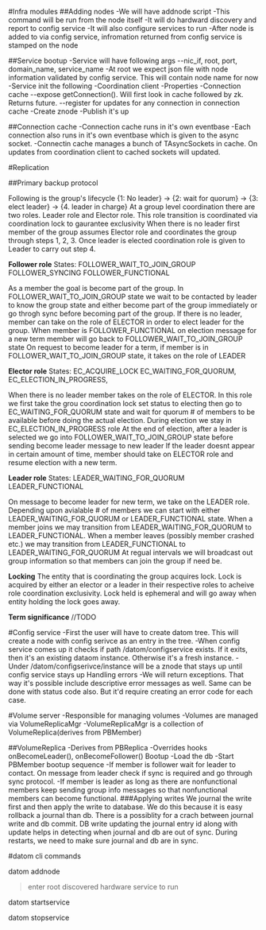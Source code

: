 #Infra modules 
##Adding nodes
-We will have addnode script
-This command will be run from the node itself
-It will do hardward discovery and report to config service
-It will also configure services to run
-After node is added to via config service, infromation returned from config service is stamped on the node

##Service bootup
-Service will have following args
--nic_if, root, port, domain_name, service_name
-At root we expect json file with node information validated by config service.  This will contain node name for now
-Service init the following
-Coordination client
-Properties
-Connection cache
--expose getConnection().  Will first look in cache followed by zk. Returns future.
--register for updates for any connection in connection cache
-Create znode
-Publish it's up

##Connection cache
-Connection cache runs in it's own eventbase
-Each connection also runs in it's own eventbase which is given to the async socket.
-Connectin cache manages a bunch of TAsyncSockets in cache.  On updates from coordination client to cached sockets will updated.

#Replication

##Primary backup protocol

Following is the group's lifecycle
{1: No leader} -> {2: wait for quorum} -> {3: elect leader} -> {4. leader in charge}
At a group level coordination there are two roles.  Leader
role and Elector role.  This role transition is coordinated via
coordination lock to gaurantee exclusivity
When there is no leader first member of the group assumes Elector role
and coordinates the group through steps 1, 2, 3.  Once leader is elected
coordination role is given to Leader to carry out step 4.

**Follower role**
States:
FOLLOWER_WAIT_TO_JOIN_GROUP
FOLLOWER_SYNCING
FOLLOWER_FUNCTIONAL

As a member the goal is become part of the group.  In FOLLOWER_WAIT_TO_JOIN_GROUP state we wait to be contacted by leader to know the group state and either become part of the group immediately or go throgh sync before becoming part of the group. If there is no leader, member can take on the role of ELECTOR in order to elect leader for the group.  When member is FOLLOWER_FUNCTIONAL on election message for a new term member will go back to FOLLOWER_WAIT_TO_JOIN_GROUP state On request to become leader for a term, if member is in FOLLOWER_WAIT_TO_JOIN_GROUP state, it takes on the role of LEADER

**Elector role**
States:
EC_ACQUIRE_LOCK
EC_WAITING_FOR_QUORUM,
EC_ELECTION_IN_PROGRESS,

When there is no leader member takes on the role of ELECTOR.  In this role we first take the grou coordination lock set status to electing then go to EC_WAITING_FOR_QUORUM state and wait for quorum # of members to be available before doing the actual election.  During election we stay in EC_ELECTION_IN_PROGRESS role At the end of election, after a leader is selected we go into FOLLOWER_WAIT_TO_JOIN_GROUP state before sending become leader message to new leader If the leader doesnt appear in certain amount of time, member should take on ELECTOR role and resume election with a new term.

**Leader role**
States:
LEADER_WAITING_FOR_QUORUM
LEADER_FUNCTIONAL

On message to become leader for new term, we take on the LEADER role. Depending upon avialable # of members we can start with either LEADER_WAITING_FOR_QUORUM or LEADER_FUNCTIONAL state.  When a member joins we may transition from LEADER_WAITING_FOR_QUORUM to LEADER_FUNCTIONAL. When a member leaves (possibly member crashed etc.) we may transition from LEADER_FUNCTIONAL to LEADER_WAITING_FOR_QUORUM At regual intervals we will broadcast out group information so that members can join the group if need be.

**Locking**
The entity that is coordinating the group acquires lock.  Lock is acquired by either an elector or a leader in their respective roles to acheive role coordination exclusivity.  Lock held is ephemeral and will go away when entity holding the lock goes away.

**Term significance**
//TODO


#Config service
-First the user will have to create datom tree.  This will create a node with config serivce as an entry in the tree.
-When config service comes up it checks if path /datom/configservice exists.  If it exits, then it's an existing dataom instance.  Otherwise it's a fresh instance.
-Under /datom/configserivce/instance will be a znode that stays up until config service stays up
Handling errors
-We will return exceptions.  That way it's possible include descriptive error messages as well.  Same can be done with status code also.  But it'd require creating an error code for each case.


#Volume server
-Responsible for managing volumes
-Volumes are managed via VolumeReplicaMgr
-VolumeReplicaMgr is a collection of VolumeReplica(derives from PBMember)

##VolumeReplica
-Derives from PBReplica
-Overrides hooks onBecomeLeader(), onBecomeFollower()
Bootup
-Load the db
-Start PBMember bootup sequence
-If member is follower wait for leader to contact.  On message from leader check if sync is required and go through sync protocol.
-If member is leader as long as there are nonfunctional members keep sending group info messages so that nonfunctional members can become functional. 
###Applying writes
We journal the write first and then apply the write to database.  We do this because it is easy rollback a journal than db.  There is a possiblity for a crach between journal write and db commit. DB write updating the journal entry id along with update helps in detecting when journal and db are out of sync.  During restarts, we need to make sure journal and db are in sync.

#datom cli commands

datom addnode
>enter root
>discovered hardware
>service to run

datom startservice <svc>

datom stopservice <svc>
